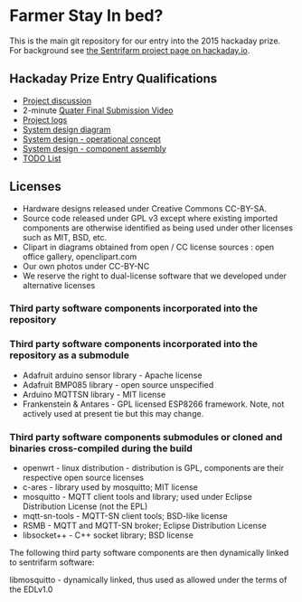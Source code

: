 # Farmer Stay In bed?

This is the main git repository for our entry into the 2015 hackaday prize.
For background see [the Sentrifarm project page on hackaday.io](http://hackaday.io/project/4758).

## Hackaday Prize Entry Qualifications

* [Project discussion](https://hackaday.io/project/4758)
* 2-minute [Quater Final Submission Video](https://www.youtube.com/watch?v=4EXUw1XIK7Q)
* [Project logs](https://hackaday.io/project/4758)
* [System design diagram](media/architecturediagramv0.2.svg)
* [System design - operational concept](OperationalConcept.md)
* [System design - component assembly](ComponentsAndAssembly.md)
* [TODO List](TODO.md)

## Licenses

* Hardware designs released under Creative Commons CC-BY-SA.
* Source code released under GPL v3 except where existing imported components are otherwise identified as being used under other licenses such as MIT, BSD, etc.
* Clipart in diagrams obtained from open / CC license sources : open office gallery, openclipart.com
* Our own photos under CC-BY-NC
* We reserve the right to dual-license software that we developed under alternative licenses

### Third party software components incorporated into the repository

### Third party software components incorporated into the repository as a submodule

* Adafruit arduino sensor library - Apache license
* Adafruit BMP085 library - open source unspecified
* Arduino MQTTSN library - MIT license
* Frankenstein & Antares - GPL licensed ESP8266 framework. Note, not actively used at present tie but this may change.

### Third party software components submodules or cloned and binaries cross-compiled during the build

* openwrt - linux distribution - distribution is GPL, components are their respective open source licenses
* c-ares - library used by mosquitto; MIT license
* mosquitto - MQTT client tools and library; used under Eclipse Distribution License (not the EPL)
* mqtt-sn-tools - MQTT-SN client tools; BSD-like license
* RSMB - MQTT and MQTT-SN broker; Eclipse Distribution License
* libsocket++ - C++ socket library; BSD license

The following third party software components are then dynamically linked to sentrifarm software:

libmosquitto - dynamically linked, thus used as allowed under the terms of the EDLv1.0

